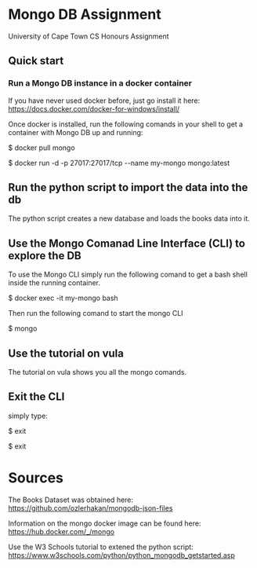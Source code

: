 # Mongo DB Assignment
University of Cape Town CS Honours Assignment


## Quick start

### Run a Mongo DB instance in a docker container
If you have never used docker before, just go install it here:
https://docs.docker.com/docker-for-windows/install/

Once docker is installed, run the following comands in your shell to get a container with Mongo DB up and running:

$ docker pull mongo

$ docker run -d -p 27017:27017/tcp --name my-mongo mongo:latest

## Run the python script to import the data into the db
The python script creates a new database and loads the books data into it.

## Use the Mongo Comanad Line Interface (CLI) to explore the DB
To use the Mongo CLI simply run the following comand to get a bash shell inside the running container.

$ docker exec -it my-mongo bash

Then run the following comand to start the mongo CLI

$ mongo

## Use the tutorial on vula 
The tutorial on vula shows you all the mongo comands.

## Exit the CLI
simply type:

$ exit

$ exit

# Sources
The Books Dataset was obtained here: https://github.com/ozlerhakan/mongodb-json-files

Information on the mongo docker image can be found here: https://hub.docker.com/_/mongo

Use the W3 Schools tutorial to extened the python script: https://www.w3schools.com/python/python_mongodb_getstarted.asp
